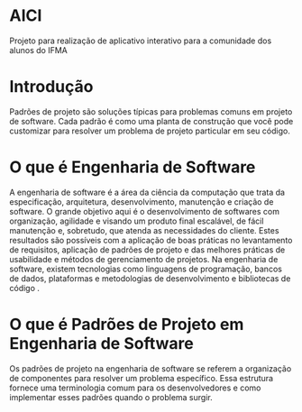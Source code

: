 # AICI
Projeto para realização de aplicativo interativo para a comunidade dos alunos do IFMA

# Introdução
Padrões de projeto são soluções típicas para problemas comuns em projeto de software. Cada padrão é como uma planta de construção que você pode customizar para resolver um problema de projeto particular em seu código.

# O que é Engenharia de Software
A engenharia de software é a área da ciência da computação que trata da especificação, arquitetura, desenvolvimento, manutenção e criação de software. O grande objetivo aqui é o desenvolvimento de softwares com organização, agilidade e visando um produto final escalável, de fácil manutenção e, sobretudo, que atenda as necessidades do cliente. Estes resultados são possíveis com a aplicação de boas práticas no levantamento de requisitos, aplicação de padrões de projeto e das melhores práticas de usabilidade e métodos de gerenciamento de projetos. Na engenharia de software, existem tecnologias como linguagens de programação, bancos de dados, plataformas e metodologias de desenvolvimento e bibliotecas de código . 

# O que é Padrões de Projeto em Engenharia de Software
Os padrões de projeto na engenharia de software se referem a organização de componentes para resolver um problema específico. Essa estrutura fornece uma terminologia comum para os desenvolvedores e como implementar esses padrões quando o problema surgir.
